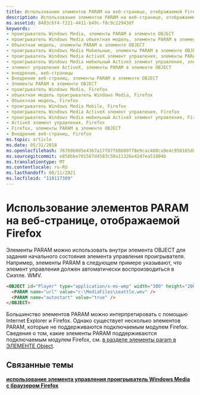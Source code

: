 ```yaml
---
title: Использование элементов PARAM на веб-странице, отображаемой Firefox
description: Использование элементов PARAM на веб-странице, отображаемой Firefox
ms.assetid: 8403c6f4-f221-4411-b49c-f0c9c22943df
keywords:
- проигрыватель Windows Media, элементы PARAM в элементе OBJECT
- проигрыватель Windows Media объектная модель, элементы PARAM в элементе object
- Объектная модель, элементы PARAM в элементе OBJECT
- проигрыватель Windows Media Мобильные, элементы PARAM в элементе OBJECT
- проигрыватель Windows Media ActiveX элемент управления, элементы PARAM в элементе OBJECT
- проигрыватель Windows Media мобильный ActiveX элемент управления, элементы PARAM в элементе OBJECT
- элемент управления ActiveX, элементы PARAM в элементе OBJECT
- внедрение, веб-страницы
- Внедрение веб-страниц, элементы PARAM в элементе OBJECT
- Элементы PARAM в элементе OBJECT
- проигрыватель Windows Media, Firefox
- объектная модель проигрыватель Windows Media, Firefox
- Объектная модель, Firefox
- проигрыватель Windows Media Mobile, Firefox
- проигрыватель Windows Media ActiveX элемент управления, Firefox
- проигрыватель Windows Media мобильный ActiveX элемент управления, Firefox
- ActiveX элемент управления, Firefox
- Firefox, элементы PARAM в элементе OBJECT
- Внедрение веб-страниц, Firefox
ms.topic: article
ms.date: 05/31/2018
ms.openlocfilehash: 767b9b0d5e4367a17f07f68600ff8e9cac488ca9e4c950165d84677fd7d03956
ms.sourcegitcommit: e858bbe701567d4583c50a11326e42d7ea51804b
ms.translationtype: MT
ms.contentlocale: ru-RU
ms.lasthandoff: 08/11/2021
ms.locfileid: "118117309"
---
```

# <a name="using-param-elements-in-a-web-page-displayed-by-firefox"></a>Использование элементов PARAM на веб-странице, отображаемой Firefox

Элементы PARAM можно использовать внутри элемента OBJECT для задания начального состояния элемента управления проигрывателя. Например, элементы PARAM в следующем примере указывают, что элемент управления должен автоматически воспроизводиться в Сиэтле. WMV.


```HTML
<OBJECT id="Player" type="application/x-ms-wmp" width="300" height="200">
  <PARAM name="url" value="c:\MediaFiles\seattle.wmv" />
  <PARAM name="autostart" value="true" />
</OBJECT>

```



Большинство элементов PARAM можно интерпретировать с помощью Internet Explorer и Firefox. Однако существует несколько элементов PARAM, которые не поддерживаются подключаемым модулем Firefox. Сведения о том, какие элементы PARAM поддерживаются подключаемым модулем Firefox, см. [в разделе элементы param в ЭЛЕМЕНТЕ Object](param-elements-in-an-object-element.md).

## <a name="related-topics"></a>Связанные темы

<dl> <dt>

[**использование элемента управления проигрыватель Windows Media с браузером Firefox**](using-the-windows-media-player-control-with-firefox.md)
</dt> </dl>

 

 




